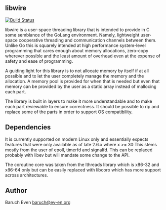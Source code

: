 libwire
--------

[![Build Status](https://travis-ci.org/baruch/libwire.png?branch=master)](https://travis-ci.org/baruch/libwire)

libwire is a user-space threading library that is intended to provide in C some semblance
of the GoLang environment. Namely, lightweight user-space cooperative threading
and communication channels between them. Unlike Go this is squarely intended at
high performance system-level programming that cares enough about memory
allocations, zero-copy wherever possible and the least amount of overhead even
at the expense of safety and ease of programming.

A guiding light for this library is to not allocate memory by itself if at all possible
and to let the user completely manage the memory and the allocation. A memory pool is
provided for when that is needed but even that memory can be provided by the user as a
static array instead of mallocing each part.

The library is built in layers to make it more understandable and to make each
part reviewable to ensure correctness. It should be possible to rip and replace
some of the parts in order to support OS compatibility.

Dependencies
------------

It is currently supported on modern Linux only and essentially expects
features that were only available as of late 2.6.x where x >= 30
This stems mostly from the user of epoll, timerfd and signalfd.
This can be replaced probably with libev but will mandate some change to the
API.

The coroutine core was taken from the lthreads library which is x86-32 and
x86-64 only but can be easily replaced with libcoro which has more support
across architectures.

Author
------

Baruch Even <baruch@ev-en.org>
